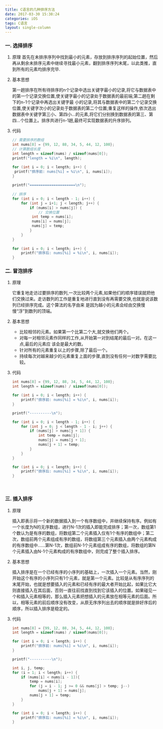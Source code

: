 ```yaml
---
title: C语言的几种排序方法
date: 2017-03-30 15:38:24
categories: iOS
tags: C语言
layout: single-column
---
```




### 一. 选择排序

1. 原理
   首先在未排序序列中找到最小的元素，存放到排序序列的起始位置，然后再从剩余未排序元素中继续寻找最小元素，翻到排序序列末尾，以此类推，直到所有的元素均排序完毕.

2. 基本思想

   第一趟排序在所有待排序的n个记录中选出关键字最小的记录,将它与数据表中的第一个记录交换位置,使关键字最小的记录处于数据表的最前端;第二趟在剩下的n-1个记录中再选出关键字最 小的记录,将其与数据表中的第二个记录交换位置,使关键字次小的记录处于数据表的第二个位置;重复这样的操作,依次选出数据表中关键字第三小、第四小…的元素,将它们分别换到数据表的第三、第四…个位置上。排序共进行n-1趟,最终可实现数据表的升序排列。

3. 代码

   ```c
   // 需要排序的数组
   int nums[8] = {99, 12, 88, 34, 5, 44, 12, 100};
   // 计算数组长度
   int length = sizeof(nums) / sizeof(nums[0]);
   printf("length = %i\n", length);

   for (int i = 0; i < length; i++) {
   	printf("排序前: nums[%i] = %i\n", i, nums[i]);
   }
       
   printf("=====================\n");
       
   // 排序
   for (int i = 0; i < length - 1; i++) {
       for (int j = i+1; j < length; j++) {
           if (nums[i] > nums[j]) {
               // 交换位置
   			int temp = nums[i];
   			nums[i] = nums[j];
   			nums[j] = temp;
           }
       }
   }
       
   for (int i = 0; i < length; i++) {
       printf("排序后: nums[%i] = %i\n", i, nums[i]);
   }
   ```


### 二. 冒泡排序

1. 原理

   它重复地走访过要排序的数列,一次比较两个元素,如果他们的顺序错误就把他们交换过来。走访数列的工作是重复地进行直到没有再需要交换,也就是说该数列已经排序完成。这个算法的名字由来 是因为越小的元素会经由交换慢慢“浮”到数列的顶端。

2. 基本思想

   * 比较相邻的元素。如果第一个比第二个大,就交换他们两个。
   * 对每一对相邻元素作同样的工作,从开始第一对到结尾的最后一对。在这一点,最后的元素应 该会是最大的数。
   * 针对所有的元素重复以上的步骤,除了最后一个。
   * 持续每次对越来越少的元素重复上面的步骤,直到没有任何一对数字需要比较。

3. 代码

   ```c
   int nums[8] = {99, 12, 88, 34, 5, 44, 12, 100};
   int length = sizeof(nums) / sizeof(nums[0]);

   for (int i = 0; i < length; i++) {
       printf("排序前: nums[%i] = %i\n", i, nums[i]);
   }

   printf("----------\n");

   for (int i = 0; i < length - 1; i++) {
       for (int j = 0; j < length - 1 - i; j++) {
           if (nums[j] > nums[j + 1]) {
               int temp = nums[j];
               nums[j] = nums[j + 1];
               nums[j + 1] = temp;
           }
       }
   }

   for (int i = 0; i < length; i++) {
       printf("排序后: nums[%i] = %i\n", i, nums[i]);
   }
   ```

   ​

### 三. 插入排序

1. 原理

   插入即表示将一个新的数据插入到一个有序数组中，并继续保持有序。例如有一个长度为N的无序数组，进行N-1次的插入即能完成排序；第一次，数组第1个数认为是有序的数组，将数组第二个元素插入仅有1个有序的数组中；第二次，数组前两个元素组成有序的数组，将数组第三个元素插入由两个元素构成的有序数组中……第N-1次，数组前N-1个元素组成有序的数组，将数组的第N个元素插入由N-1个元素构成的有序数组中，则完成了整个插入排序。

2. 基本思想

   插入排序是在一个已经有序的小序列的基础上，一次插入一个元素。当然，刚开始这个有序的小序列只有1个元素，就是第一个元素。比较是从有序序列的末尾开始，也就是想要插入的元素和已经有序的最大者开始比起，如果比它大则直接插入在其后面，否则一直往前找直到找到它该插入的位置。如果碰见一个和插入元素相等的，那么插入元素把想插入的元素放在相等元素的后面。所以，相等元素的前后顺序没有改变，从原无序序列出去的顺序就是排好序后的顺序，所以插入排序是稳定的。

3. 代码

   ```c
   int nums[8] = {99, 12, 88, 34, 5, 44, 12, 100};
   int length = sizeof(nums) / sizeof(nums[0]);

   for (int i = 0; i < length; i++) {
       printf("排序前: nums[%i] = %i\n", i, nums[i]);
   }

   printf("----------\n");

   int i, j, temp;
   for (i = 1; i < length; i++) {
       if (nums[i] < nums[i - 1]){
           temp = nums[i];
           for (j = i - 1; j >= 0 && nums[j] > temp; j--)
               nums[j + 1] = nums[j];
           nums[j + 1] = temp;
       }
   }

   for (int i = 0; i < length; i++) {
       printf("排序后: nums[%i] = %i\n", i, nums[i]);
   }
   ```

   ​